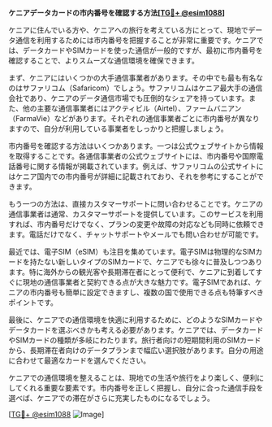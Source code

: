**ケニアデータカードの市内番号を確認する方法[[TG💪+ @esim1088](https://t.me/s/esim1088)]**

ケニアに住んでいる方や、ケニアへの旅行を考えている方にとって、現地でデータ通信を利用するためには市内番号を把握することが非常に重要です。ケニアでは、データカードやSIMカードを使った通信が一般的ですが、最初に市内番号を確認することで、よりスムーズな通信環境を確保できます。

まず、ケニアにはいくつかの大手通信事業者があります。その中でも最も有名なのはサファリコム（Safaricom）でしょう。サファリコムはケニア最大手の通信会社であり、ケニアのデータ通信市場でも圧倒的なシェアを持っています。また、他の主要な通信事業者にはアクティビル（Airtel）、ファームバニアン（FarmaVie）などがあります。それぞれの通信事業者ごとに市内番号が異なりますので、自分が利用している事業者をしっかりと把握しましょう。

市内番号を確認する方法はいくつかあります。一つは公式ウェブサイトから情報を取得することです。各通信事業者の公式ウェブサイトには、市内番号や国際電話番号に関する情報が掲載されています。例えば、サファリコムの公式サイトにはケニア国内での市内番号が詳細に記載されており、それを参考にすることができます。

もう一つの方法は、直接カスタマーサポートに問い合わせることです。ケニアの通信事業者は通常、カスタマーサポートを提供しています。このサービスを利用すれば、市内番号だけでなく、プランの変更や故障の対応なども同時に依頼できます。電話だけでなく、チャットサポートやメールでも問い合わせが可能です。

最近では、電子SIM（eSIM）も注目を集めています。電子SIMは物理的なSIMカードを持たない新しいタイプのSIMカードで、ケニアでも徐々に普及しつつあります。特に海外からの観光客や長期滞在者にとって便利で、ケニアに到着してすぐに現地の通信事業者と契約できる点が大きな魅力です。電子SIMであれば、ケニアの市内番号も簡単に設定できますし、複数の国で使用できる点も特筆すべきポイントです。

最後に、ケニアでの通信環境を快適に利用するために、どのようなSIMカードやデータカードを選ぶべきかも考える必要があります。ケニアでは、データカードやSIMカードの種類が多岐にわたります。旅行者向けの短期間利用のSIMカードから、長期滞在者向けのデータプランまで幅広い選択肢があります。自分の用途に合わせて最適なカードを選んでください。

ケニアでの通信環境を整えることは、現地での生活や旅行をより楽しく、便利にしてくれる重要な要素です。市内番号を正しく把握し、自分に合った通信手段を選べば、ケニアでの滞在がさらに充実したものになるでしょう。

[[TG💪+ @esim1088](https://t.me/s/esim1088) ![Image](https://i.postimg.cc/Y0z9fWf4/image.png)]